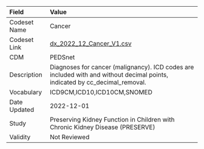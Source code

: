 |Field        |Value                                                                                                                       |
|:------------|:---------------------------------------------------------------------------------------------------------------------------|
|Codeset Name |Cancer                                                                                                                      |
|Codeset Link |[dx_2022_12_Cancer_V1.csv](https://github.com/PEDSnet/Variable-Dictionary/blob/main/conditions/dx_2022_12_Cancer_V1.csv.csv)|
|CDM          |PEDSnet                                                                                                                     |
|Description  |Diagnoses for cancer (malignancy). ICD codes are included with and without decimal points, indicated by cc_decimal_removal. |
|Vocabulary   |ICD9CM,ICD10,ICD10CM,SNOMED                                                                                                 |
|Date Updated |2022-12-01                                                                                                                  |
|Study        |Preserving Kidney Function in Children with Chronic Kidney Disease (PRESERVE)                                               |
|Validity     |Not Reviewed                                                                                                                |
